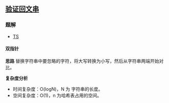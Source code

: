 ## [验证回文串](https://leetcode-cn.com/problems/valid-palindrome/)
### 题解
+ [TS](../../ts/128/125.ts)

#### 双指针
**思路**
替换字符串中要忽略的字符，将大写转换为小写，然后从字符串两端开始对比。

**复杂度分析**
+ 时间复杂度：O(logN)，N 为 字符串的长度。
+ 空间复杂度：O(1)，n 为哈希表占用的空间。